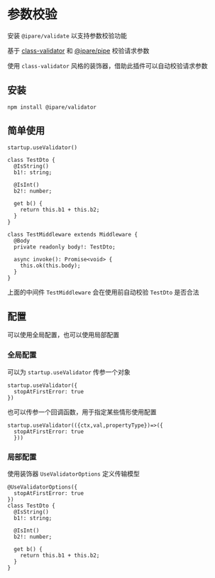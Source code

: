# 参数校验

安装 `@ipare/validate` 以支持参数校验功能

基于 [class-validator](https://github.com/typestack/class-validator) 和 [@ipare/pipe](https://github.com/ipare/pipe) 校验请求参数

使用 `class-validator` 风格的装饰器，借助此插件可以自动校验请求参数

## 安装

```
npm install @ipare/validator
```

## 简单使用

```TS
startup.useValidator()
```

```TS
class TestDto {
  @IsString()
  b1!: string;

  @IsInt()
  b2!: number;

  get b() {
    return this.b1 + this.b2;
  }
}

class TestMiddleware extends Middleware {
  @Body
  private readonly body!: TestDto;

  async invoke(): Promise<void> {
    this.ok(this.body);
  }
}
```

上面的中间件 `TestMiddleware` 会在使用前自动校验 `TestDto` 是否合法

## 配置

可以使用全局配置，也可以使用局部配置

### 全局配置

可以为 `startup.useValidator` 传参一个对象

```TS
startup.useValidator({
  stopAtFirstError: true
})
```

也可以传参一个回调函数，用于指定某些情形使用配置

```TS
startup.useValidator(({ctx,val,propertyType})=>({
  stopAtFirstError: true
  }))
```

### 局部配置

使用装饰器 `UseValidatorOptions` 定义传输模型

```TS
@UseValidatorOptions({
  stopAtFirstError: true
})
class TestDto {
  @IsString()
  b1!: string;

  @IsInt()
  b2!: number;

  get b() {
    return this.b1 + this.b2;
  }
}
```
